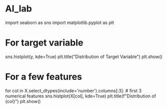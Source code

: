 # AI_lab
import seaborn as sns
import matplotlib.pyplot as plt

# For target variable
sns.histplot(y, kde=True)
plt.title("Distribution of Target Variable")
plt.show()

# For a few features
for col in X.select_dtypes(include='number').columns[:3]:  # first 3 numerical features
    sns.histplot(X[col], kde=True)
    plt.title(f"Distribution of {col}")
    plt.show()
